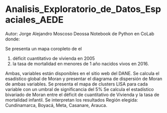 # Analisis_Exploratorio_de_Datos_Espaciales_AEDE
Autor: Jorge Alejandro Moscoso Deossa
Notebook de Python en CoLab donde:  

Se presenta un mapa coropleto de el 
1) déficit cuantitativo de vivienda en 2005 
2) la tasa de mortalidad en menores de 1 año nacidos vivos en 2016. 

Ambas, variables están disponibles en el sitio web del DANE. Se calcula el esadístico global de Moran y presentar el diagrama de dispersión de Moran de ambas variables. Se presenta el mapa de clusters LISA para cada variable con un umbral de significancia del 5% Se calcula el estadístico bivariado de Moran entre el déficit de cuantitativo de Vivienda y la tasa de mortalidad infantil. 
Se interpretan los resultados Región elegida: Cundinamarca, Boyacá, Meta, Casanare, Arauca.
